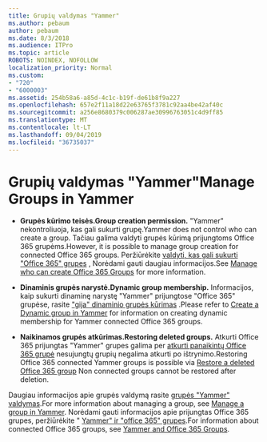 ```yaml
---
title: Grupių valdymas "Yammer"
ms.author: pebaum
author: pebaum
ms.date: 8/3/2018
ms.audience: ITPro
ms.topic: article
ROBOTS: NOINDEX, NOFOLLOW
localization_priority: Normal
ms.custom:
- "720"
- "6000003"
ms.assetid: 254b58a6-a85d-4c1c-b19f-de61b8f9a227
ms.openlocfilehash: 657e2f11a18d22e63765f3781c92aa4be42af40c
ms.sourcegitcommit: a256e8680379c006287ae30996763051c4d9ff85
ms.translationtype: MT
ms.contentlocale: lt-LT
ms.lasthandoff: 09/04/2019
ms.locfileid: "36735037"
---
```

# <a name="manage-groups-in-yammer"></a><span data-ttu-id="0089b-102">Grupių valdymas "Yammer"</span><span class="sxs-lookup"><span data-stu-id="0089b-102">Manage Groups in Yammer</span></span>

- <span data-ttu-id="0089b-103">**Grupės kūrimo teisės.**</span><span class="sxs-lookup"><span data-stu-id="0089b-103">**Group creation permission.**</span></span> <span data-ttu-id="0089b-104">"Yammer" nekontroliuoja, kas gali sukurti grupę.</span><span class="sxs-lookup"><span data-stu-id="0089b-104">Yammer does not control who can create a group.</span></span> <span data-ttu-id="0089b-105">Tačiau galima valdyti grupės kūrimą prijungtoms Office 365 grupėms.</span><span class="sxs-lookup"><span data-stu-id="0089b-105">However, it is possible to manage group creation for connected Office 365 groups.</span></span> <span data-ttu-id="0089b-106">Peržiūrėkite [valdyti, kas gali sukurti "Office 365" grupes](https://docs.microsoft.com/office365/admin/create-groups/manage-creation-of-groups) , Norėdami gauti daugiau informacijos.</span><span class="sxs-lookup"><span data-stu-id="0089b-106">See [Manage who can create Office 365 Groups](https://docs.microsoft.com/office365/admin/create-groups/manage-creation-of-groups) for more information.</span></span>

- <span data-ttu-id="0089b-107">**Dinaminis grupės narystė.**</span><span class="sxs-lookup"><span data-stu-id="0089b-107">**Dynamic group membership.**</span></span> <span data-ttu-id="0089b-108">Informacijos, kaip sukurti dinaminę narystę "Yammer" prijungtose "Office 365" grupėse, rasite ["gija" dinaminio grupės kūrimas](https://docs.microsoft.com/yammer/manage-yammer-groups/create-a-dynamic-group) .</span><span class="sxs-lookup"><span data-stu-id="0089b-108">Please refer to [Create a Dynamic group in Yammer](https://docs.microsoft.com/yammer/manage-yammer-groups/create-a-dynamic-group) for information on creating dynamic membership for Yammer connected Office 365 groups.</span></span>

- <span data-ttu-id="0089b-109">**Naikinamos grupės atkūrimas.**</span><span class="sxs-lookup"><span data-stu-id="0089b-109">**Restoring deleted groups.**</span></span> <span data-ttu-id="0089b-110">Atkurti Office 365 prijungtas "Yammer" grupes galima per [atkurti panaikintų Office 365 grupė](https://docs.microsoft.com/office365/admin/create-groups/restore-deleted-group) nesujungtų grupių negalima atkurti po ištrynimo.</span><span class="sxs-lookup"><span data-stu-id="0089b-110">Restoring Office 365 connected Yammer groups is possible via [Restore a deleted Office 365 group](https://docs.microsoft.com/office365/admin/create-groups/restore-deleted-group) Non connected groups cannot be restored after deletion.</span></span>

<span data-ttu-id="0089b-111">Daugiau informacijos apie grupės valdymą rasite [grupės "Yammer" valdymas](https://support.office.com/article/Manage-a-group-in-Yammer-6e05c6d6-5548-4c88-89cd-e6757a514ef2).</span><span class="sxs-lookup"><span data-stu-id="0089b-111">For more information about managing a group, see [Manage a group in Yammer](https://support.office.com/article/Manage-a-group-in-Yammer-6e05c6d6-5548-4c88-89cd-e6757a514ef2).</span></span> <span data-ttu-id="0089b-112">Norėdami gauti informacijos apie prijungtas Office 365 grupes, peržiūrėkite " [Yammer" ir "office 365" grupes](https://docs.microsoft.com/yammer/manage-yammer-groups/yammer-and-office-365-groups).</span><span class="sxs-lookup"><span data-stu-id="0089b-112">For information about connected Office 365 groups, see [Yammer and Office 365 Groups](https://docs.microsoft.com/yammer/manage-yammer-groups/yammer-and-office-365-groups).</span></span>
  